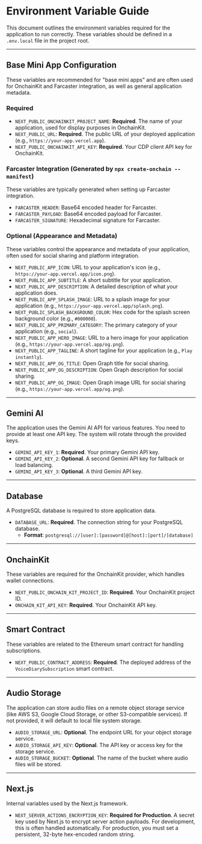 # Environment Variable Guide

This document outlines the environment variables required for the application to run correctly. These variables should be defined in a `.env.local` file in the project root.

---

## Base Mini App Configuration

These variables are recommended for "base mini apps" and are often used for OnchainKit and Farcaster integration, as well as general application metadata.

### Required

- `NEXT_PUBLIC_ONCHAINKIT_PROJECT_NAME`: **Required**. The name of your application, used for display purposes in OnchainKit.
- `NEXT_PUBLIC_URL`: **Required**. The public URL of your deployed application (e.g., `https://your-app.vercel.app`).
- `NEXT_PUBLIC_ONCHAINKIT_API_KEY`: **Required**. Your CDP client API key for OnchainKit.

### Farcaster Integration (Generated by `npx create-onchain --manifest`)

These variables are typically generated when setting up Farcaster integration.

- `FARCASTER_HEADER`: Base64 encoded header for Farcaster.
- `FARCASTER_PAYLOAD`: Base64 encoded payload for Farcaster.
- `FARCASTER_SIGNATURE`: Hexadecimal signature for Farcaster.

### Optional (Appearance and Metadata)

These variables control the appearance and metadata of your application, often used for social sharing and platform integration.

- `NEXT_PUBLIC_APP_ICON`: URL to your application's icon (e.g., `https://your-app.vercel.app/icon.png`).
- `NEXT_PUBLIC_APP_SUBTITLE`: A short subtitle for your application.
- `NEXT_PUBLIC_APP_DESCRIPTION`: A detailed description of what your application does.
- `NEXT_PUBLIC_APP_SPLASH_IMAGE`: URL to a splash image for your application (e.g., `https://your-app.vercel.app/splash.png`).
- `NEXT_PUBLIC_SPLASH_BACKGROUND_COLOR`: Hex code for the splash screen background color (e.g., `#000000`).
- `NEXT_PUBLIC_APP_PRIMARY_CATEGORY`: The primary category of your application (e.g., `social`).
- `NEXT_PUBLIC_APP_HERO_IMAGE`: URL to a hero image for your application (e.g., `https://your-app.vercel.app/og.png`).
- `NEXT_PUBLIC_APP_TAGLINE`: A short tagline for your application (e.g., `Play instantly`).
- `NEXT_PUBLIC_APP_OG_TITLE`: Open Graph title for social sharing.
- `NEXT_PUBLIC_APP_OG_DESCRIPTION`: Open Graph description for social sharing.
- `NEXT_PUBLIC_APP_OG_IMAGE`: Open Graph image URL for social sharing (e.g., `https://your-app.vercel.app/og.png`).

---

## Gemini AI

The application uses the Gemini AI API for various features. You need to provide at least one API key. The system will rotate through the provided keys.

- `GEMINI_API_KEY_1`: **Required**. Your primary Gemini API key.
- `GEMINI_API_KEY_2`: **Optional**. A second Gemini API key for fallback or load balancing.
- `GEMINI_API_KEY_3`: **Optional**. A third Gemini API key.

---

## Database

A PostgreSQL database is required to store application data.

- `DATABASE_URL`: **Required**. The connection string for your PostgreSQL database.
  - **Format**: `postgresql://[user]:[password]@[host]:[port]/[database]`

---

## OnchainKit

These variables are required for the OnchainKit provider, which handles wallet connections.

- `NEXT_PUBLIC_ONCHAIN_KIT_PROJECT_ID`: **Required**. Your OnchainKit project ID.
- `ONCHAIN_KIT_API_KEY`: **Required**. Your OnchainKit API key.

---

## Smart Contract

These variables are related to the Ethereum smart contract for handling subscriptions.

- `NEXT_PUBLIC_CONTRACT_ADDRESS`: **Required**. The deployed address of the `VoiceDiarySubscription` smart contract.

---

## Audio Storage

The application can store audio files on a remote object storage service (like AWS S3, Google Cloud Storage, or other S3-compatible services). If not provided, it will default to local file system storage.

- `AUDIO_STORAGE_URL`: **Optional**. The endpoint URL for your object storage service.
- `AUDIO_STORAGE_API_KEY`: **Optional**. The API key or access key for the storage service.
- `AUDIO_STORAGE_BUCKET`: **Optional**. The name of the bucket where audio files will be stored.

---

## Next.js

Internal variables used by the Next.js framework.

- `NEXT_SERVER_ACTIONS_ENCRYPTION_KEY`: **Required for Production**. A secret key used by Next.js to encrypt server action payloads. For development, this is often handled automatically. For production, you must set a persistent, 32-byte hex-encoded random string.
